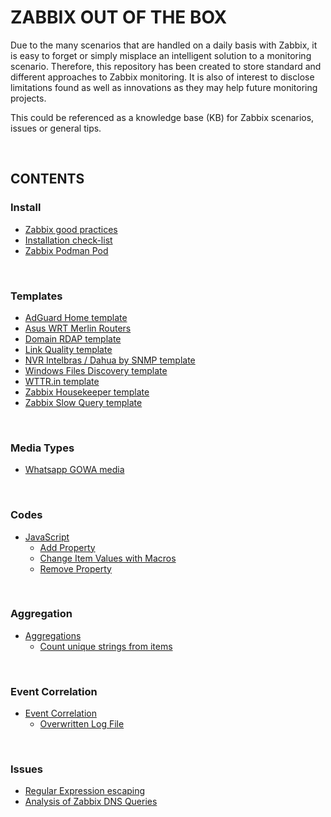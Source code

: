 # ZABBIX OUT OF THE BOX

Due to the many scenarios that are handled on a daily basis with Zabbix, it is easy to forget or simply misplace an intelligent solution to a monitoring scenario. Therefore, this repository has been created to store standard and different approaches to Zabbix monitoring.
It is also of interest to disclose limitations found as well as innovations as they may help future monitoring projects.

This could be referenced as a knowledge base (KB) for Zabbix scenarios, issues or general tips.

<BR>

## CONTENTS

### Install

- [Zabbix good practices](./install/practices.md)
- [Installation check-list](./install/install_list.md)
- [Zabbix Podman Pod](./pod/zabbix_pod.md)

<BR>

### Templates

- [AdGuard Home template](https://github.com/diasdmhub/AdGuard_Home_Zabbix_Template)
- [Asus WRT Merlin Routers](https://github.com/diasdmhub/Asus_Merlin_Zabbix_Template)
- [Domain RDAP template](./monitor/rdap/)
- [Link Quality template](./monitor/link_quality/)
- [NVR Intelbras / Dahua by SNMP template](https://github.com/diasdmhub/Intelbras_NVR_Zabbix_Template)
- [Windows Files Discovery template](./monitor/dir_list/)
- [WTTR.in template](./monitor/wttr/)
- [Zabbix Housekeeper template](./monitor/housekeeper/)
- [Zabbix Slow Query template](./monitor/slow_query/)

<BR>

### Media Types

- [Whatsapp GOWA media](./media/wa_gowa/)

<BR>

### Codes

- [JavaScript](./javascript/)
    - [Add Property](./javascript/javascript_add_property.md)
    - [Change Item Values with Macros](./javascript/javascript_macro_value.md)
    - [Remove Property](./javascript/javascript_remove_property.md)

<BR>

### Aggregation

- [Aggregations](./aggregation/)
    - [Count unique strings from items](./aggregation/count_unique_strings_items.md)

<BR>

### Event Correlation

- [Event Correlation](./correlation/)
    - [Overwritten Log File](./correlation/overwritten_log.md)

<BR>

### Issues

- [Regular Expression escaping](./issue/regex_escaping.md)
- [Analysis of Zabbix DNS Queries](./issue/zabbix_dns_query.md)
